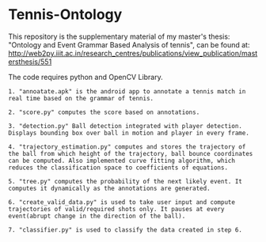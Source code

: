 # Tennis-Ontology
This repository is the supplementary material of my master's thesis: "Ontology and Event Grammar Based Analysis of tennis", can be found at: http://web2py.iiit.ac.in/research_centres/publications/view_publication/mastersthesis/551

The code requires python and OpenCV Library.

	1. "annoatate.apk" is the android app to annotate a tennis match in real time based on the grammar of tennis.

	2. "score.py" computes the score based on annotations.

	3. "detection.py" Ball detection integrated with player detection. Displays bounding box over ball in motion and player in every frame.

	4. "trajectory_estimation.py" computes and stores the trajectory of the ball from which height of the trajectory, ball bounce coordinates can be computed. Also implemented curve fitting algorithm, which reduces the classification space to coefficients of equations.

	5. "tree.py" computes the probability of the next likely event. It computes it dynamically as the annotations are generated.

	6. "create_valid_data.py" is used to take user input and compute trajectories of valid/required shots only. It pauses at every event(abrupt change in the direction of the ball).

	7. "classifier.py" is used to classify the data created in step 6.
	 











